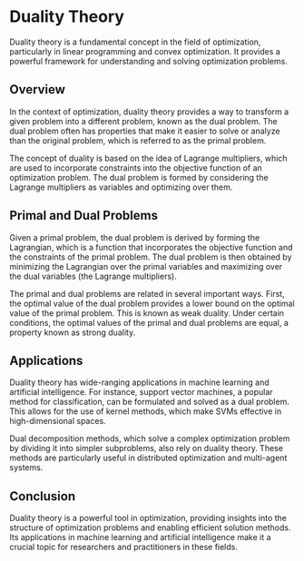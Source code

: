 # Duality Theory

Duality theory is a fundamental concept in the field of optimization, particularly in linear programming and convex optimization. It provides a powerful framework for understanding and solving optimization problems.

## Overview

In the context of optimization, duality theory provides a way to transform a given problem into a different problem, known as the dual problem. The dual problem often has properties that make it easier to solve or analyze than the original problem, which is referred to as the primal problem.

The concept of duality is based on the idea of Lagrange multipliers, which are used to incorporate constraints into the objective function of an optimization problem. The dual problem is formed by considering the Lagrange multipliers as variables and optimizing over them.

## Primal and Dual Problems

Given a primal problem, the dual problem is derived by forming the Lagrangian, which is a function that incorporates the objective function and the constraints of the primal problem. The dual problem is then obtained by minimizing the Lagrangian over the primal variables and maximizing over the dual variables (the Lagrange multipliers).

The primal and dual problems are related in several important ways. First, the optimal value of the dual problem provides a lower bound on the optimal value of the primal problem. This is known as weak duality. Under certain conditions, the optimal values of the primal and dual problems are equal, a property known as strong duality.

## Applications

Duality theory has wide-ranging applications in machine learning and artificial intelligence. For instance, support vector machines, a popular method for classification, can be formulated and solved as a dual problem. This allows for the use of kernel methods, which make SVMs effective in high-dimensional spaces.

Dual decomposition methods, which solve a complex optimization problem by dividing it into simpler subproblems, also rely on duality theory. These methods are particularly useful in distributed optimization and multi-agent systems.

## Conclusion

Duality theory is a powerful tool in optimization, providing insights into the structure of optimization problems and enabling efficient solution methods. Its applications in machine learning and artificial intelligence make it a crucial topic for researchers and practitioners in these fields.
